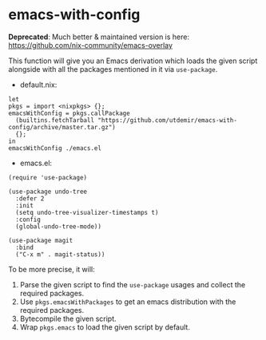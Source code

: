 # emacs-with-config

**Deprecated**: Much better & maintained version is here: https://github.com/nix-community/emacs-overlay

This function will give you an Emacs derivation which loads the given
script alongside with all the packages mentioned in it via `use-package`.

* default.nix:

```
let
pkgs = import <nixpkgs> {};
emacsWithConfig = pkgs.callPackage
  (builtins.fetchTarball "https://github.com/utdemir/emacs-with-config/archive/master.tar.gz")
  {};
in
emacsWithConfig ./emacs.el
```

* emacs.el:

```
(require 'use-package)

(use-package undo-tree
  :defer 2
  :init
  (setq undo-tree-visualizer-timestamps t)
  :config
  (global-undo-tree-mode))

(use-package magit
  :bind
  ("C-x m" . magit-status))
```

To be more precise, it will:

1. Parse the given script to find the `use-package` usages and collect
the required packages.
2. Use `pkgs.emacsWithPackages` to get an emacs distribution with
the required packages.
3. Bytecompile the given script.
4. Wrap `pkgs.emacs` to load the given script by default.
